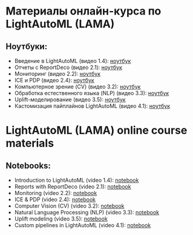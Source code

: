 # Материалы онлайн-курса по LightAutoML (LAMA)

## Ноутбуки:

- Введение в LightAutoML (видео 1.4): [ноутбук](https://github.com/isadrtdinov/LightAutoML-course/blob/main/notebooks/RUS/1.4-Introduction-RUS.ipynb)
- Отчеты с ReportDeco (видео 2.1): [ноутбук](https://github.com/isadrtdinov/LightAutoML-course/blob/main/notebooks/RUS/2.1-ReportDeco-RUS.ipynb)
- Мониторинг (видео 2.2): [ноутбук](https://github.com/isadrtdinov/LightAutoML-course/blob/main/notebooks/RUS/2.2-Monitoring-RUS.ipynb)
- ICE и PDP (видео 2.4): [ноутбук](https://github.com/isadrtdinov/LightAutoML-course/blob/main/notebooks/RUS/2.4-ICE-PDP-RUS.ipynb)
- Компьютерное зрение (CV) (видео 3.2): [ноутбук](https://github.com/isadrtdinov/LightAutoML-course/blob/main/notebooks/RUS/3.2-CV-RUS.ipynb)
- Обработка естественного языка (NLP) (видео 3.3): [ноутбук](https://github.com/isadrtdinov/LightAutoML-course/blob/main/notebooks/RUS/3.3-NLP-RUS.ipynb)
- Uplift-моделирование (видео 3.5): [ноутбук](https://github.com/isadrtdinov/LightAutoML-course/blob/main/notebooks/RUS/3.5-UpliftModeling-RUS.ipynb)
- Кастомизация пайплайнов LightAutoML (видео 4.1): [ноутбук](https://github.com/isadrtdinov/LightAutoML-course/blob/main/notebooks/RUS/4.1-CustomPipeline-RUS.ipynb)

# LightAutoML (LAMA) online course materials

## Notebooks:

- Introduction to LightAutoML (video 1.4): [notebook](https://github.com/isadrtdinov/LightAutoML-course/blob/main/notebooks/ENG/1.4-Introduction-ENG.ipynb)
- Reports with ReportDeco (video 2.1): [notebook](https://github.com/isadrtdinov/LightAutoML-course/blob/main/notebooks/ENG/2.1-ReportDeco-ENG.ipynb)
- Monitoring (video 2.2): [notebook](https://github.com/isadrtdinov/LightAutoML-course/blob/main/notebooks/ENG/2.2-Monitoring-ENG.ipynb)
- ICE & PDP (video 2.4): [notebook](https://github.com/isadrtdinov/LightAutoML-course/blob/main/notebooks/ENG/2.4-ICE-PDP-ENG.ipynb)
- Computer Vision (CV) (video 3.2): [notebook](https://github.com/isadrtdinov/LightAutoML-course/blob/main/notebooks/ENG/3.2-CV-ENG.ipynb)
- Natural Language Processing (NLP) (video 3.3): [notebook](https://github.com/isadrtdinov/LightAutoML-course/blob/main/notebooks/ENG/3.3-NLP-ENG.ipynb)
- Uplift modeling (video 3.5): [notebook](https://github.com/isadrtdinov/LightAutoML-course/blob/main/notebooks/ENG/3.5-UpliftModeling-ENG.ipynb)
- Custom pipelines in LightAutoML (video 4.1): [notebook](https://github.com/isadrtdinov/LightAutoML-course/blob/main/notebooks/ENG/4.1-CustomPipeline-ENG.ipynb)
